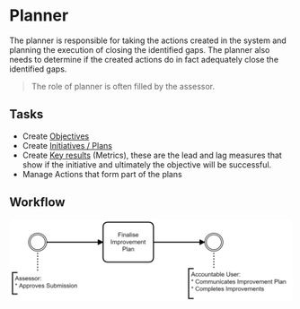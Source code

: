 # Planner 
The planner is responsible for taking the actions created in the system and planning the execution of closing the identified gaps. The planner also needs to determine if the created actions do in fact adequately close the identified gaps.
>The role of planner is often filled by the assessor.

## Tasks
- Create [Objectives](jobs/objective.md)
- Create [Initiatives / Plans](jobs/plan.md)
- Create [Key results](jobs/key-results.md) (Metrics), these are the lead and lag measures that show if the initiative and ultimately the objective will be successful.
- Manage Actions that form part of the plans

## Workflow
![Image](../assets/screenshots/persons/PlannerWorkflow.png)